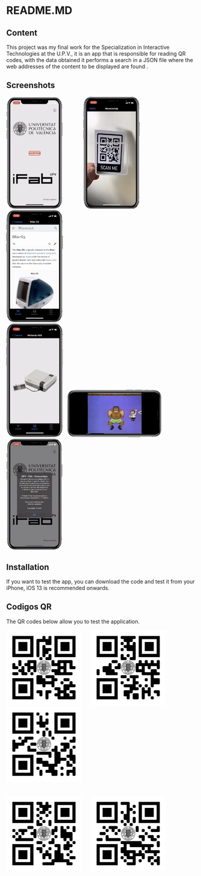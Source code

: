 # README.MD


## Content

This project was my final work for the Specialization in Interactive Technologies at the U.P.V., it is an app that is responsible for reading QR codes, with the data obtained it performs a search in a JSON file where the web addresses of the content to be displayed are found .


## Screenshots

<p>
  <img src="./assets/screenShots/001.png" width="150">&nbsp;&nbsp;&nbsp;&nbsp;&nbsp;&nbsp;&nbsp;&nbsp;&nbsp;&nbsp;&nbsp;&nbsp;&nbsp;
  <img src="./assets/screenShots/002.png" width="150">&nbsp;&nbsp;&nbsp;&nbsp;&nbsp;&nbsp;&nbsp;&nbsp;&nbsp;&nbsp;&nbsp;&nbsp;&nbsp;
  <img src="./assets/screenShots/003.png" width="150"><BR>
  <img src="./assets/screenShots/004.png" width="150">&nbsp;&nbsp;
  <img src="./assets/screenShots/005.png" width="250">&nbsp;&nbsp;
  <img src="./assets/screenShots/006.png" width="150">
</p>

## Installation
If you want to test the app, you can download the code and test it from your iPhone, iOS 13 is recommended onwards.

## Codigos QR

The QR codes below allow you to test the application.

<p>
  <img src="./assets/QRs/PSP.png" width="200">&nbsp;&nbsp;&nbsp;&nbsp;&nbsp;
  <img src="./assets/QRs/NES.png" width="200">&nbsp;&nbsp;&nbsp;&nbsp;&nbsp;
  <img src="./assets/QRs/SEGA.png" width="200"><BR><BR><BR>
  <img src="./assets/QRs/iMacG3.png" width="200">&nbsp;&nbsp;&nbsp;&nbsp;&nbsp;
  <img src="./assets/QRs/MS-DOS6.22.png" width="200">
</p>

